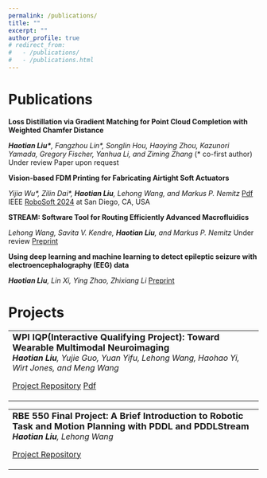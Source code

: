 ```yaml
---
permalink: /publications/
title: ""
excerpt: ""
author_profile: true
# redirect_from: 
#   - /publications/
#   - /publications.html
---
```


# Publications

**Loss Distillation via Gradient Matching for Point Cloud Completion with Weighted Chamfer Distance**

***Haotian Liu\***, Fangzhou Lin\*, Songlin Hou, Haoying Zhou, Kazunori Yamada, Gregory Fischer, Yanhua Li, and Ziming Zhang* (* co-first author)
Under review Paper upon request

**Vision-based FDM Printing for Fabricating Airtight Soft Actuators**

*Yijia Wu\*, Zilin Dai\*, **Haotian Liu**, Lehong Wang, and Markus P. Nemitz*
[Pdf](https://arxiv.org/abs/2312.01135) IEEE [RoboSoft 2024](https://softroboticsconference.org/) at San Diego, CA, USA

**STREAM: Software Tool for Routing Efficiently Advanced Macrofluidics**

*Lehong Wang, Savita V. Kendre, **Haotian Liu**, and Markus P. Nemitz*
Under review [Preprint](https://arxiv.org/abs/2312.01130)

**Using deep learning and machine learning to detect epileptic seizure with electroencephalography (EEG) data**

***Haotian Liu**, Lin Xi, Ying Zhao, Zhixiang Li*
[Preprint](https://arxiv.org/abs/1910.02544v1)

# Projects

<table style = "border: none">
  <tr>
    <td style = "border: none">
      <b style="font-size: 18px;">WPI IQP(Interactive Qualifying Project): Toward Wearable Multimodal Neuroimaging</b><br>
      <i style="font-size: 16px;"><strong>Haotian Liu</strong>, Yujie Guo, Yuan Yifu, Lehong Wang, Haohao Yi, Wirt Jones, and Meng Wang</i>
      <p style="font-size: 16px;"><a href="https://github.com/Andyliu7081/WPI-IQP-Ubiquitous-EEG-Headset-"> Project Repository</a> <a href="https://digital.wpi.edu/concern/student_works/zk51vm06g?locale=en"> Pdf</a></p>
    </td>
  </tr>
</table>

<table style = "border: none">
  <tr>
    <td style = "border: none">
      <b style="font-size: 18px;">RBE 550 Final Project: A Brief Introduction to Robotic Task and Motion Planning with PDDL and PDDLStream</b><br>
      <i style="font-size: 16px;"><strong>Haotian Liu</strong>, Lehong Wang</i>
      <p style="font-size: 16px;"><a href="https://github.com/Andyliu7081/WPI_RBE550_Motion_Planning_Course_Projects.git"> Project Repository</a></p>
    </td>
  </tr>
</table>
